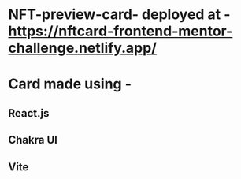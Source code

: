 # NFT-preview-card- deployed at - https://nftcard-frontend-mentor-challenge.netlify.app/
# Card made using -
<h2>React.js </h2> 
<h2>Chakra UI </h2> 
<h2>Vite </h2> 
